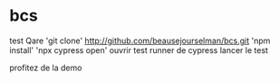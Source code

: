 # bcs
test Qare
'git clone'
http://github.com/beausejourselman/bcs.git
'npm install'
'npx cypress open' ouvrir test runner de cypress
lancer le test

profitez de la demo
